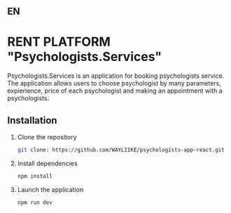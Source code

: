 ## EN

# RENT PLATFORM "Psychologists.Services"

Psychologists.Services is an application for booking psychologists service. The
application allows users to choose psychologist by many parameters, expierience,
price of each psychologist and making an appointment with a psychologists.

## Installation

1.  Clone the repository
    ```sh
    git clone: https://github.com/WAYLIIKE/psychologists-app-react.git
    ```
2.  Install dependencies
    ```sh
    npm install
    ```
3.  Launch the application
    ```sh
    npm run dev
    ```
